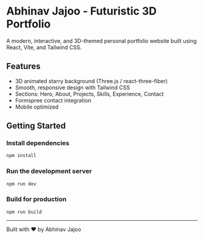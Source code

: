 # Abhinav Jajoo - Futuristic 3D Portfolio

A modern, interactive, and 3D-themed personal portfolio website built using React, Vite, and Tailwind CSS.

## Features

- 3D animated starry background (Three.js / react-three-fiber)
- Smooth, responsive design with Tailwind CSS
- Sections: Hero, About, Projects, Skills, Experience, Contact
- Formspree contact integration
- Mobile optimized

## Getting Started

### Install dependencies
```bash
npm install
```

### Run the development server
```bash
npm run dev
```

### Build for production
```bash
npm run build
```

---

Built with ❤️ by Abhinav Jajoo
